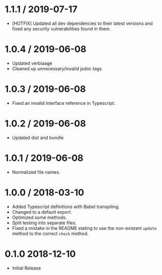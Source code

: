 1.1.1 / 2019-07-17
==================
* [HOTFIX] Updated all dev dependencies to their latest versions and fixed any security vulnerabilities found in them.

1.0.4 / 2019-06-08
==================
* Updated verbiaage
* Cleaned up unnecessary/invalid jsdoc tags

1.0.3 / 2019-06-08
==================
* Fixed an invalid interface reference in Typescript.

1.0.2 / 2019-06-08
==================
* Updated dist and bundle

1.0.1 / 2019-06-08
==================
* Normalized file names.

1.0.0 / 2018-03-10
===================
* Added Typescript definitions with Babel transpiling.
* Changed to a default export.
* Optimized some methods.
* Split testing into separate files.
* Fixed a mistake in the README stating to use the non-existant `update` method to the correct `check` method.

0.1.0 2018-12-10
===================
* Initial Release